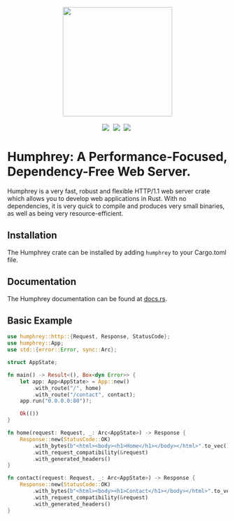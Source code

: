 <p align="center">
  <img src="https://raw.githubusercontent.com/w-henderson/Humphrey/master/assets/logo.png" width=250><br><br>
  <img src="https://img.shields.io/badge/language-rust-b07858?style=for-the-badge&logo=rust" style="margin-right:5px">
  <img src="https://img.shields.io/github/workflow/status/w-henderson/Humphrey/CI?style=for-the-badge" style="margin-right:5px">
  <img src="https://img.shields.io/crates/v/humphrey?style=for-the-badge" style="margin-right:5px">
</p>

# Humphrey: A Performance-Focused, Dependency-Free Web Server.
Humphrey is a very fast, robust and flexible HTTP/1.1 web server crate which allows you to develop web applications in Rust. With no dependencies, it is very quick to compile and produces very small binaries, as well as being very resource-efficient.

## Installation
The Humphrey crate can be installed by adding `humphrey` to your Cargo.toml file.

## Documentation
The Humphrey documentation can be found at [docs.rs](https://docs.rs/humphrey).

## Basic Example
```rs
use humphrey::http::{Request, Response, StatusCode};
use humphrey::App;
use std::{error::Error, sync::Arc};

struct AppState;

fn main() -> Result<(), Box<dyn Error>> {
    let app: App<AppState> = App::new()
        .with_route("/", home)
        .with_route("/contact", contact);
    app.run("0.0.0.0:80")?;

    Ok(())
}

fn home(request: Request, _: Arc<AppState>) -> Response {
    Response::new(StatusCode::OK)
        .with_bytes(b"<html><body><h1>Home</h1></body></html>".to_vec())
        .with_request_compatibility(&request)
        .with_generated_headers()
}

fn contact(request: Request, _: Arc<AppState>) -> Response {
    Response::new(StatusCode::OK)
        .with_bytes(b"<html><body><h1>Contact</h1></body></html>".to_vec())
        .with_request_compatibility(&request)
        .with_generated_headers()
}
```
